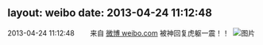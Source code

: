 layout: weibo
date: 2013-04-24 11:12:48
---
<meta name="referrer" content="no-referrer" />

2013-04-24 11:12:48  &nbsp;&nbsp;&nbsp;&nbsp;&nbsp;&nbsp; 来自 <a href="http://weibo.com/" rel="nofollow">微博 weibo.com</a>
被神回复虎躯一震！！ ​​​
![图片](https://ww1.sinaimg.cn/large/6d2a6003jw1e40j5qqyzdj20le04vta1.jpg)
